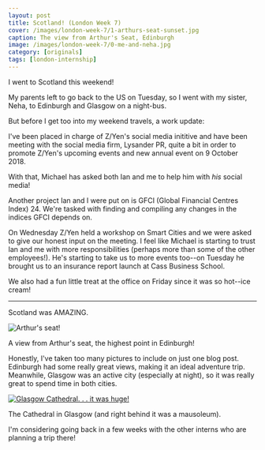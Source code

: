 ```yaml
---
layout: post
title: Scotland! (London Week 7)
cover: /images/london-week-7/1-arthurs-seat-sunset.jpg
caption: The view from Arthur's Seat, Edinburgh
image: /images/london-week-7/0-me-and-neha.jpg
category: [originals]
tags: [london-internship]
---
```


I went to Scotland this weekend!

My parents left to go back to the US on Tuesday, so I went with my sister, Neha, to Edinburgh and Glasgow on a night-bus.

But before I get too into my weekend travels, a work update:

I've been placed in charge of Z/Yen's social media inititive and have been meeting with the social media firm, Lysander PR, quite a bit in order to promote Z/Yen's upcoming events and new annual event on 9 October 2018.

With that, Michael has asked both Ian and me to help him with _his_ social media!

Another project Ian and I were put on is GFCI (Global Financial Centres Index) 24. We're tasked with finding and compiling any changes in the indices GFCI depends on.

On Wednesday Z/Yen held a workshop on Smart Cities and we were asked to give our honest input on the meeting. I feel like Michael is starting to trust Ian and me with more responsibilities (perhaps more than some of the other employees!). He's starting to take us to more events too--on Tuesday he brought us to an insurance report launch at Cass Business School.

We also had a fun little treat at the office on Friday since it was so hot--ice cream!

<hr>

Scotland was AMAZING.

![Arthur's seat!](https://i.imgur.com/rYuAAkch.jpg)
<p class="caption">A view from Arthur's seat, the highest point in Edinburgh!</p>

Honestly, I've taken too many pictures to include on just one blog post.
Edinburgh had some really great views, making it an ideal adventure trip. Meanwhile, Glasgow was an active city (especially at night), so it was really great to spend time in both cities.

[![Glasgow Cathedral. . . it was huge!](https://i.imgur.com/Lj84xKPl.jpg)](https://goo.gl/maps/BAEoXA4mg182)
<p class="caption">The Cathedral in Glasgow (and right behind it was a mausoleum).</p>

I'm considering going back in a few weeks with the other interns who are planning a trip there!